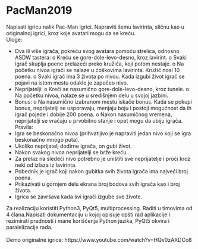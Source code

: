 # PacMan2019
Napisati igricu nalik Pac-Man igrici. Napraviti šemu lavirinta, sličnu kao u originalnoj igrici,
kroz koje avatari mogu da se kreću.<br />
Uloge:<br />
<ul>
  <li>Dva ili više igrača, pokreću svog avatara pomoću strelica, odnosno ASDW tastera:
o Kreću se gore-dole-levo-desno, kroz lavirint.
o Svaki igrač skuplja poene prelazeći preko kružića, koji potom nestaje.
o Na početku nivoa igrači se nalaze u ćoškovima lavirinta. Kružić nosi 10
poena.
o Svaki igrač ima 3 života po nivou. Kada izgubi život igrač se pojavi na
    istom mestu odakle je započeo nivo.</li>
<li>Neprijatelji:
o Kreći se nasumično gore-dole-levo-desno, kroz tunele.
  o Na početku nivoa, nalaze se u središnjem delu u svojoj jazbini.</li>
<li>Bonus:
o Na nasumično izabranom mestu iskače bonus. Kada se pokupi bonus,
neprijatelji se usporavaju, menjaju boju i postoji mogućnost da ih igrač
pojede i dobije 200 poena.
o Nakon nasumičnog vremena, neprijatelji se vraćaju u prvobitno stanje i
  opet mogu da ubiju igrača.</li>
Pravila:
<li>Igra se beskonačno nivoa (prihvatljivo je napraviti jedan nivo koji se igra
  beskonačno mnogo puta).</li>
  <li>Ukoliko neprijatelj dodirne igrača, on gubi život.</li>
  <li>Nakon svakog nivoa neprijatelji se brže kreću.</li>
<li>Za prelaz na sledeći nivo potrebno je uništiti sve neprijatelje i proći kroz neki od
  izlaza iz lavirinta.</li>
  <li>Pobednik je igrač koji nakon gubitka svih života igrača ima najveći broj poena.</li>
  <li>Prikazivati u gornjem delu ekrana broj bodova svih igrača kao i broj života.</li>
  <li>Igrica se završava kada svi igrači izgube sve živote.</li>
  </ul>
Za realizaciju koristiti Python3, PyQt5, multiprocessing. Raditi u timovima od 4
člana.Napisati dokumentaciju u kojoj opisuje opšti rad aplikacije i rezimirati prednosti i
mane korišćenja Python jezika, PyQt5 okvira i paralelizacije rada.<br /> <br />
Demo originalne igrice: https://www.youtube.com/watch?v=HQv0zAXDCo8
